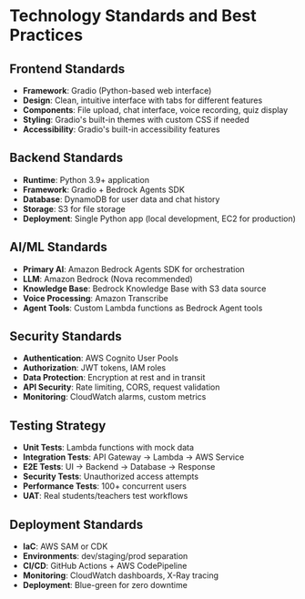 # Technology Standards and Best Practices

## Frontend Standards
- **Framework**: Gradio (Python-based web interface)
- **Design**: Clean, intuitive interface with tabs for different features
- **Components**: File upload, chat interface, voice recording, quiz display
- **Styling**: Gradio's built-in themes with custom CSS if needed
- **Accessibility**: Gradio's built-in accessibility features

## Backend Standards
- **Runtime**: Python 3.9+ application
- **Framework**: Gradio + Bedrock Agents SDK
- **Database**: DynamoDB for user data and chat history
- **Storage**: S3 for file storage
- **Deployment**: Single Python app (local development, EC2 for production)

## AI/ML Standards
- **Primary AI**: Amazon Bedrock Agents SDK for orchestration
- **LLM**: Amazon Bedrock (Nova recommended)
- **Knowledge Base**: Bedrock Knowledge Base with S3 data source
- **Voice Processing**: Amazon Transcribe
- **Agent Tools**: Custom Lambda functions as Bedrock Agent tools

## Security Standards
- **Authentication**: AWS Cognito User Pools
- **Authorization**: JWT tokens, IAM roles
- **Data Protection**: Encryption at rest and in transit
- **API Security**: Rate limiting, CORS, request validation
- **Monitoring**: CloudWatch alarms, custom metrics

## Testing Strategy
- **Unit Tests**: Lambda functions with mock data
- **Integration Tests**: API Gateway → Lambda → AWS Service
- **E2E Tests**: UI → Backend → Database → Response
- **Security Tests**: Unauthorized access attempts
- **Performance Tests**: 100+ concurrent users
- **UAT**: Real students/teachers test workflows

## Deployment Standards
- **IaC**: AWS SAM or CDK
- **Environments**: dev/staging/prod separation
- **CI/CD**: GitHub Actions + AWS CodePipeline
- **Monitoring**: CloudWatch dashboards, X-Ray tracing
- **Deployment**: Blue-green for zero downtime